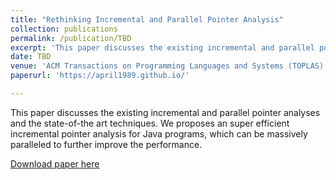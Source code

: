 ```yaml
---
title: "Rethinking Incremental and Parallel Pointer Analysis"
collection: publications
permalink: /publication/TBD
excerpt: 'This paper discusses the existing incremental and parallel pointer analyses and the state-of-the art techniques. We proposes an super efficient incremental pointer analysis for Java programs, which can be massively paralleled to further improve the performance.'
date: TBD
venue: 'ACM Transactions on Programming Languages and Systems (TOPLAS)'
paperurl: 'https://april1989.github.io/'

---
```

This paper discusses the existing incremental and parallel pointer analyses and the state-of-the art techniques. We proposes an super efficient incremental pointer analysis for Java programs, which can be massively paralleled to further improve the performance.

[Download paper here](https://april1989.github.io/)
